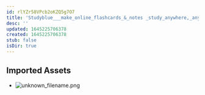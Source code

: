 ```yaml
---
id: rlYZr58VPcb2oKZQ5g7O7
title: 'Studyblue___make_online_flashcards_&_notes _study_anywhere,_anytime_ Resources'
desc: ''
updated: 1645225706378
created: 1645225706378
stub: false
isDir: true
---
```

## Imported Assets
- ![unknown_filename.png](/assets/unknown_filename-7FfOZOL7Pnlz.png)
